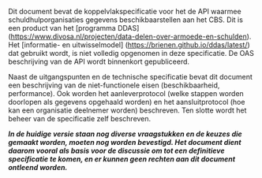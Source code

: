 Dit document bevat de koppelvlakspecificatie voor het de API waarmee schuldhulporganisaties gegevens beschikbaarstellen aan het CBS.
Dit is een product van het [programma DDAS] (https://www.divosa.nl/projecten/data-delen-over-armoede-en-schulden). Het [informatie- en uitwisselmodel] (https://brienen.github.io/ddas/latest/) dat gebruikt wordt, is niet volledig opgenomen in deze specificatie. De OAS beschrijving van de API wordt binnenkort gepubliceerd.

Naast de uitgangspunten en de technische specificatie bevat dit document een beschrijving van de niet-functionele eisen (beschikbaarheid, performance). Ook worden het aanleverprotocol (welke stappen worden doorlopen als gegevens opgehaald worden) en het aansluitprotocol (hoe kan een organisatie deelnemer worden) beschreven. Ten slotte wordt het beheer van de specificatie zelf beschreven.

***In de huidige versie staan nog diverse vraagstukken en de keuzes die gemaakt worden, moeten nog worden bevestigd. Het document dient daarom vooral als basis voor de discussie om tot een definitieve specificatie te komen, en er kunnen geen rechten aan dit document ontleend worden.***
